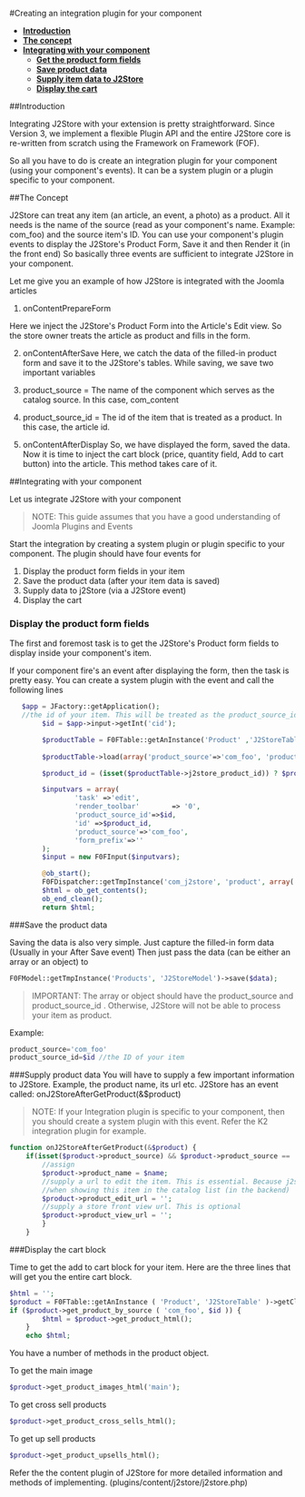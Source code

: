 #Creating an integration plugin for your component

* **[Introduction](#introduction)**
* **[The concept](#concept)**
* **[Integrating with your component](#integration)**
  * **[Get the product form fields](#getform)**
  * **[Save product data](#savedata)**
  * **[Supply item data to J2Store ](#supplydata)**
  * **[Display the cart](#displaycart)**

<a name="introduction"></a>
##Introduction

Integrating J2Store with your extension is pretty straightforward. Since Version 3, we implement a flexible Plugin API and the entire J2Store core is re-written from scratch using the Framework on Framework (FOF).

So all you have to do is create an integration plugin for your component (using your component's events). It can be a system plugin or a plugin specific to your component. 

<a name="concept"></a>
##The Concept

J2Store can treat any item (an article, an event, a photo) as a product. All it needs is the name of the source (read as your component's name. Example: com_foo) and the source item's ID. 
You can use your component's plugin events to display the J2Store's Product Form, Save it and then Render it (in the front end)
So basically three events are sufficient to integrate J2Store in your component.

Let me give you an example of how J2Store is integrated with the Joomla articles

1. onContentPrepareForm

Here we inject the J2Store's Product Form into the Article's Edit view. So the store owner treats the article as product and fills in the form.

2. onContentAfterSave
Here, we catch the data of the filled-in product form and save it to the J2Store's tables. While saving, we save two important variables
1. product_source = The name of the component which serves as the catalog source. In this case, com_content
2. product_source_id = The id of the item that is treated as a product. In this case, the article id.

3. onContentAfterDisplay
So, we have displayed the form, saved the data. Now it is time to inject the cart block (price, quantity field, Add to cart button) into the article.
This method takes care of it.

<a name="integration"></a>
##Integrating with your component

Let us integrate J2Store with your component

>NOTE: This guide assumes that you have a good understanding of Joomla Plugins and Events

Start the integration by creating a system plugin or plugin specific to your component. The plugin should have four events for 
1. Display the product form fields in your item
2. Save the product data (after your item data is saved)
3. Supply data to j2Store (via a J2Store event)
4. Display the cart

<a name="getform"></a>
### Display the product form fields
The first and foremost task is to get the J2Store's Product form fields to display inside your component's item.

If your component fire's an event after displaying the form, then the task is pretty easy. You can create a system plugin with the event and call the following lines
```php
   $app = JFactory::getApplication();
   //the id of your item. This will be treated as the product_source_id
	 	$id = $app->input->getInt('cid');

	 	$productTable = F0FTable::getAnInstance('Product' ,'J2StoreTable');
			
		$productTable->load(array('product_source'=>'com_foo', 'product_source_id' =>$id));

		$product_id = (isset($productTable->j2store_product_id)) ? $productTable->j2store_product_id : '';

	 	$inputvars = array(
	 			'task' =>'edit',
	 			'render_toolbar'        => '0',
	 			'product_source_id'=>$id,
	 			'id' =>$product_id,
	 			'product_source'=>'com_foo',
	 			'form_prefix'=>''
	 	);
	 	$input = new F0FInput($inputvars);

	 	@ob_start();
		F0FDispatcher::getTmpInstance('com_j2store', 'product', array('layout'=>'form', 'tmpl'=>'component', 'input' => $input))->dispatch();
		$html = ob_get_contents();
		ob_end_clean();
		return $html;
```
<a name="savedata"></a>
###Save the product data

Saving the data is also very simple. Just capture the filled-in form data (Usually in your After Save event)
Then just pass the data (can be either an array or an object) to
```php
F0FModel::getTmpInstance('Products', 'J2StoreModel')->save($data);
```

>IMPORTANT: The array or object should have the product_source and product_source_id . Otherwise, J2Store will not be able to process your item as product.

Example:
```php
product_source='com_foo'
product_source_id=$id //the ID of your item

```

<a name="supplydata">
###Supply product data
You will have to supply a few important information to J2Store. Example, the product name, its url etc. J2Store has an event called: onJ2StoreAfterGetProduct(&$product)

>NOTE: If your Integration plugin is specific to your component, then you should create a system plugin with this event. Refer the K2 integration plugin for example.

```php
function onJ2StoreAfterGetProduct(&$product) {
	if(isset($product->product_source) && $product->product_source == 'com_foo' ) {
		//assign
		$product->product_name = $name;
		//supply a url to edit the item. This is essential. Because j2store will use this to link 
		//when showing this item in the catalog list (in the backend)
		$product->product_edit_url = '';
		//supply a store front view url. This is optional
		$product->product_view_url = '';
		}
	}
```

<a name="displaycart"></a>
###Display the cart block

Time to get the add to cart block for your item.
Here are the three lines that will get you the entire cart block.

```php
$html = '';
$product = F0FTable::getAnInstance ( 'Product', 'J2StoreTable' )->getClone ();
if ($product->get_product_by_source ( 'com_foo', $id )) {
		$html = $product->get_product_html();
	}
	echo $html;
```	

You have a number of methods in the product object.

To get the main image
```php
$product->get_product_images_html('main');
```
To get cross sell products
```php
$product->get_product_cross_sells_html();
```
To get up sell products

```php
$product->get_product_upsells_html();
```

Refer the the content plugin of J2Store for more detailed information and methods of implementing.
(plugins/content/j2store/j2store.php)
